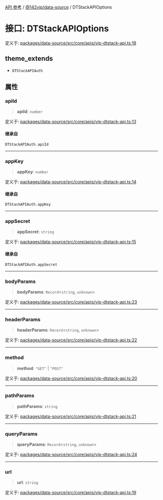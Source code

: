 [API 参考](../../../index.md) / [@142vip/data-source](../index.md) / DTStackAPIOptions

# 接口: DTStackAPIOptions

定义于: [packages/data-source/src/core/apis/vip-dtstack-api.ts:18](https://github.com/142vip/core-x/blob/b6807ccf6c96718daee70c368eee9968a0b34d48/packages/data-source/src/core/apis/vip-dtstack-api.ts#L18)

## theme_extends

- `DTStackAPIAuth`

## 属性

### apiId

> **apiId**: `number`

定义于: [packages/data-source/src/core/apis/vip-dtstack-api.ts:13](https://github.com/142vip/core-x/blob/b6807ccf6c96718daee70c368eee9968a0b34d48/packages/data-source/src/core/apis/vip-dtstack-api.ts#L13)

#### 继承自

`DTStackAPIAuth.apiId`

***

### appKey

> **appKey**: `number`

定义于: [packages/data-source/src/core/apis/vip-dtstack-api.ts:14](https://github.com/142vip/core-x/blob/b6807ccf6c96718daee70c368eee9968a0b34d48/packages/data-source/src/core/apis/vip-dtstack-api.ts#L14)

#### 继承自

`DTStackAPIAuth.appKey`

***

### appSecret

> **appSecret**: `string`

定义于: [packages/data-source/src/core/apis/vip-dtstack-api.ts:15](https://github.com/142vip/core-x/blob/b6807ccf6c96718daee70c368eee9968a0b34d48/packages/data-source/src/core/apis/vip-dtstack-api.ts#L15)

#### 继承自

`DTStackAPIAuth.appSecret`

***

### bodyParams

> **bodyParams**: `Record`\<`string`, `unknown`\>

定义于: [packages/data-source/src/core/apis/vip-dtstack-api.ts:23](https://github.com/142vip/core-x/blob/b6807ccf6c96718daee70c368eee9968a0b34d48/packages/data-source/src/core/apis/vip-dtstack-api.ts#L23)

***

### headerParams

> **headerParams**: `Record`\<`string`, `unknown`\>

定义于: [packages/data-source/src/core/apis/vip-dtstack-api.ts:22](https://github.com/142vip/core-x/blob/b6807ccf6c96718daee70c368eee9968a0b34d48/packages/data-source/src/core/apis/vip-dtstack-api.ts#L22)

***

### method

> **method**: `"GET"` \| `"POST"`

定义于: [packages/data-source/src/core/apis/vip-dtstack-api.ts:20](https://github.com/142vip/core-x/blob/b6807ccf6c96718daee70c368eee9968a0b34d48/packages/data-source/src/core/apis/vip-dtstack-api.ts#L20)

***

### pathParams

> **pathParams**: `string`

定义于: [packages/data-source/src/core/apis/vip-dtstack-api.ts:21](https://github.com/142vip/core-x/blob/b6807ccf6c96718daee70c368eee9968a0b34d48/packages/data-source/src/core/apis/vip-dtstack-api.ts#L21)

***

### queryParams

> **queryParams**: `Record`\<`string`, `unknown`\>

定义于: [packages/data-source/src/core/apis/vip-dtstack-api.ts:24](https://github.com/142vip/core-x/blob/b6807ccf6c96718daee70c368eee9968a0b34d48/packages/data-source/src/core/apis/vip-dtstack-api.ts#L24)

***

### url

> **url**: `string`

定义于: [packages/data-source/src/core/apis/vip-dtstack-api.ts:19](https://github.com/142vip/core-x/blob/b6807ccf6c96718daee70c368eee9968a0b34d48/packages/data-source/src/core/apis/vip-dtstack-api.ts#L19)
